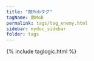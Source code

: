 ```yaml
---
title: "敵Mobタグ"
tagName: 敵Mob
permalink: tags/tag_enemy.html
sidebar: mydoc_sidebar
folder: tags
---
```

{% include taglogic.html %}
